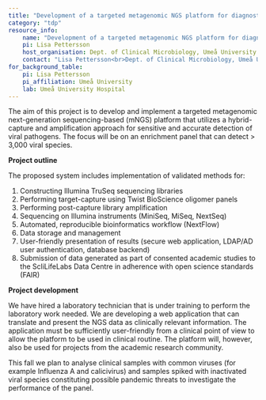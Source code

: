 ```yaml
---
title: "Development of a targeted metagenomic NGS platform for diagnostics and epidemiological surveillance of viral pandemic threats"
category: "tdp"
resource_info:
    name: "Development of a targeted metagenomic NGS platform for diagnostics and epidemiological surveillance of viral pandemic threats"
    pi: Lisa Pettersson
    host_organisation: Dept. of Clinical Microbiology, Umeå University Hospital & Dept. of Clinical Microbiology, Umeå University
    contact: "Lisa Pettersson<br>Dept. of Clinical Microbiology, Umeå University Hospital & Dept. of Clinical Microbiology, Umeå University<br>Email: [Lisa.pettersson@regionvasterbotten.se](mailto:Lisa.pettersson@regionvasterbotten.se)"
for_background_table:
    pi: Lisa Pettersson
    pi_affiliation: Umeå University
    lab: Umeå University Hospital
---
```


The aim of this project is to develop and implement a targeted metagenomic next-generation sequencing-based (mNGS) platform that utilizes a hybrid-capture and amplification approach for sensitive and accurate detection of viral pathogens. The focus will be on an enrichment panel that can detect > 3,000 viral species.

<b>Project outline</b>

The proposed system includes implementation of validated methods for:

1. Constructing Illumina TruSeq sequencing libraries
2. Performing target-capture using Twist BioScience oligomer panels
3. Performing post-capture library amplification
4. Sequencing on Illumina instruments (MiniSeq, MiSeq, NextSeq)
5. Automated, reproducible bioinformatics workflow (NextFlow)
6. Data storage and management
7. User-friendly presentation of results (secure web application, LDAP/AD user authentication, database backend)
8. Submission of data generated as part of consented academic studies to the ScliLifeLabs Data Centre in adherence with open science standards (FAIR)

<b>Project development</b>

We have hired a laboratory technician that is under training to perform the laboratory work needed.
We are developing a web application that can translate and present the NGS data as clinically relevant information. The application must be sufficiently user-friendly from a clinical point of view to allow the platform to be used in clinical routine. The platform will, however, also be used for projects from the academic research community.

This fall we plan to analyse clinical samples with common viruses (for example Influenza A and calicivirus) and samples spiked with inactivated viral species constituting possible pandemic threats to investigate the performance of the panel.
